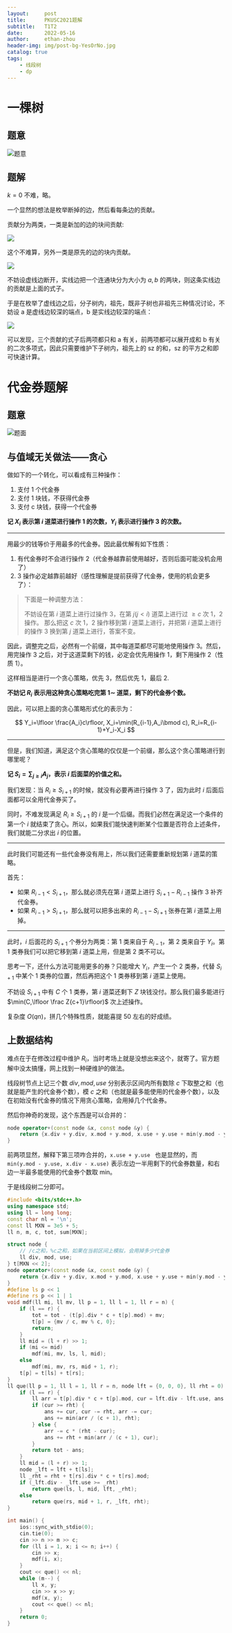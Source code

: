 ```yaml
---
layout:     post
title:      PKUSC2021题解
subtitle:   T1T2
date:       2022-05-16
author:     ethan-zhou
header-img: img/post-bg-YesOrNo.jpg
catalog: true
tags:
    - 线段树
    - dp
---
```


# 一棵树

## 题意

![题意](https://pic.imgdb.cn/item/6281d8910947543129029d73.jpg)

## 题解

$k=0$ 不难，略。

一个显然的想法是枚举断掉的边，然后看每条边的贡献。

贡献分为两类，一类是新加的边的块间贡献:

![](https://pic.imgdb.cn/item/6281dac60947543129099dfa.jpg)

这个不难算，另外一类是原先的边的块内贡献。

![](https://pic.imgdb.cn/item/6281daf809475431290a5279.jpg)

不妨设虚线边断开，实线边把一个连通块分为大小为 $a,b$ 的两块，则这条实线边的贡献是上面的式子。

于是在枚举了虚线边之后，分子树内，祖先，既非子树也非祖先三种情况讨论，不妨设 a 是虚线边较深的端点，b 是实线边较深的端点：

![](https://pic.imgdb.cn/item/6281db9809475431290c57a7.jpg)

可以发现，三个贡献的式子后两项都只和 a 有关，前两项都可以展开成和 b 有关的二次多项式，因此只需要维护下子树内，祖先上的 sz 的和，sz 的平方之和即可快速计算。

# 代金券题解

## 题意

![题面](https://pic.imgdb.cn/item/6281a6aa09475431297ee7c9.jpg)

## 与值域无关做法——贪心

做如下的一个转化，可以看成有三种操作：

1. 支付 1 个代金券
1. 支付 1 块钱，不获得代金券
1. 支付 c 块钱，获得一个代金券

**记 $X_i$ 表示第 $i$ 道菜进行操作 1 的次数，$Y_i$ 表示进行操作 3 的次数。**

---

用最少的钱等价于用最多的代金券。因此最优解有如下性质：

1. 有代金券时不会进行操作 2（代金券越靠前使用越好，否则后面可能没机会用了）
1. 3 操作必定越靠前越好（感性理解是提前获得了代金券，使用的机会更多了）：

> 下面是一种调整方法：
>
> 不妨设在第 $i$ 道菜上进行过操作 3，在第 $j(j<i)$ 道菜上进行过 $\ge c$ 次 1，2 操作。
> 那么把这 $c$ 次 1，2 操作移到第 $i$ 道菜上进行，并把第 $i$ 道菜上进行的操作 3 换到第 $j$ 道菜上进行，答案不变。

因此，调整完之后，必然有一个前缀，其中每道菜都尽可能地使用操作 3。然后，用完操作 3 之后，对于这道菜剩下的钱，必定会优先用操作 1，剩下用操作 2（性质 1）。

这样相当是进行一个贪心策略，优先 3，然后优先 1，最后 2.

**不妨记 $R_i$ 表示用这种贪心策略吃完第 $1\sim$ 道菜，剩下的代金券个数。**

因此，可以把上面的贪心策略形式化的表示为：

$$
Y_i=\lfloor \frac{A_i}c\rfloor,
X_i=\min(R_{i-1},A_i\bmod c),
R_i=R_{i-1}+Y_i-X_i
$$

---

但是，我们知道，满足这个贪心策略的仅仅是一个前缀，那么这个贪心策略进行到哪里呢？

**记 $S_i=\sum_{j\ge i} A_j$，表示 $i$ 后面菜的价值之和。**

我们发现：当 $R_i\ge S_{i+1}$ 的时候，就没有必要再进行操作 3 了，因为此时 $i$ 后面后面都可以全用代金券买了。

同时，不难发现满足 $R_i\ge S_{i+1}$ 的 $i$ 是一个后缀。而我们必然在满足这一个条件的第一个 $i$ 就结束了贪心。所以，如果我们能快速判断某个位置是否符合上述条件，我们就能二分求出 $i$ 的位置。

---

此时我们可能还有一些代金券没有用上，所以我们还需要重新规划第 $i$ 道菜的策略。

首先：

- 如果 $R_{i-1}<S_{i+1}$，那么就必须先在第 $i$ 道菜上进行 $S_{i+1}-R_{i-1}$ 操作 3 补齐代金券。
- 如果 $R_{i-1}>S_{i+1}$，那么就可以把多出来的 $R_{i-1}-S_{i+1}$ 张券在第 $i$ 道菜上用掉。

---

此时，$i$ 后面花的 $S_{i+1}$ 个券分为两类：第 1 类来自于 $R_{i-1}$，第 2 类来自于 ${Y_i}$。第 1 类券我们可以把它移到第 $i$ 道菜上用，但是第 2 类不可以。

思考一下，还什么方法可能用更多的券？只能增大 $Y_i$，产生一个 2 类券，代替 $S_{i+1}$ 中某个 1 类券的位置，然后再把这个 1 类券移到第 $i$ 道菜上使用。

不妨设 $S_{i+1}$ 中有 $C$ 个 1 类券，第 $i$ 道菜还剩下 $Z$ 块钱没付。那么我们最多能进行 $\min(C,\lfloor \frac Z{c+1}\rfloor)$ 次上述操作。

复杂度 $O(qn)$，拼几个特殊性质，就能喜提 50 左右的好成绩。

## 上数据结构

难点在于在修改过程中维护 $R_i$，当时考场上就是没想出来这个，就寄了。官方题解中没太搞懂，网上找到一种硬维护的做法。

线段树节点上记三个数 $div,mod,use$ 分别表示区间内所有数除 $c$ 下取整之和（也就是能产生的代金券个数），模 $c$ 之和（也就是最多能使用的代金券个数），以及在初始没有代金券的情况下用贪心策略，会用掉几个代金券。

然后你神奇的发现，这个东西是可以合并的：

```cpp
node operator+(const node &x, const node &y) {
    return {x.div + y.div, x.mod + y.mod, x.use + y.use + min(y.mod - y.use, x.div - x.use)};
}
```

前两项显然，解释下第三项咋合并的，`x.use + y.use ` 也是显然的，而 `min(y.mod - y.use, x.div - x.use)` 表示左边一半用剩下的代金券数量，和右边一半最多能使用的代金券个数取 min。

于是线段树二分即可。

```cpp
#include <bits/stdc++.h>
using namespace std;
using ll = long long;
const char nl = '\n';
const ll MXN = 3e5 + 5;
ll n, m, c, tot, sum[MXN];

struct node {
    // /c之和，%c之和，如果在当前区间上模拟，会用掉多少代金券
    ll div, mod, use;
} t[MXN << 2];
node operator+(const node &x, const node &y) {
    return {x.div + y.div, x.mod + y.mod, x.use + y.use + min(y.mod - y.use, x.div - x.use)};
}
#define ls p << 1
#define rs p << 1 | 1
void mdf(ll mi, ll mv, ll p = 1, ll l = 1, ll r = n) {
    if (l == r) {
        tot = tot - (t[p].div * c + t[p].mod) + mv;
        t[p] = {mv / c, mv % c, 0};
        return;
    }
    ll mid = (l + r) >> 1;
    if (mi <= mid)
        mdf(mi, mv, ls, l, mid);
    else
        mdf(mi, mv, rs, mid + 1, r);
    t[p] = t[ls] + t[rs];
}
ll que(ll p = 1, ll l = 1, ll r = n, node lft = {0, 0, 0}, ll rht = 0) {
    if (l == r) {
        ll arr = t[p].div * c + t[p].mod, cur = lft.div - lft.use, ans = lft.use;
        if (cur >= rht) {
            ans += cur, cur -= rht, arr -= cur;
            ans += min(arr / (c + 1), rht);
        } else {
            arr -= c * (rht - cur);
            ans += rht + min(arr / (c + 1), cur);
        }
        return tot - ans;
    }
    ll mid = (l + r) >> 1;
    node _lft = lft + t[ls];
    ll _rht = rht + t[rs].div * c + t[rs].mod;
    if (_lft.div - _lft.use >= _rht)
        return que(ls, l, mid, lft, _rht);
    else
        return que(rs, mid + 1, r, _lft, rht);
}

int main() {
    ios::sync_with_stdio(0);
    cin.tie(0);
    cin >> n >> m >> c;
    for (ll i = 1, x; i <= n; i++) {
        cin >> x;
        mdf(i, x);
    }
    cout << que() << nl;
    while (m--) {
        ll x, y;
        cin >> x >> y;
        mdf(x, y);
        cout << que() << nl;
    }
    return 0;
}
```
